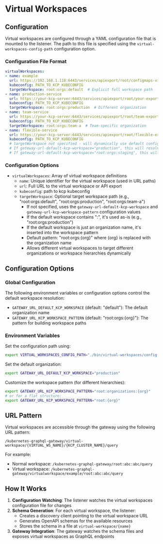 # Virtual Workspaces

## Configuration

Virtual workspaces are configured through a YAML configuration file that is mounted to the listener. The path to this file is specified using the `virtual-workspaces-config-path` configuration option.

### Configuration File Format

```yaml
virtualWorkspaces:
- name: example
  url: https://192.168.1.118:6443/services/apiexport/root/configmaps-view
  kubeconfig: PATH_TO_KCP_KUBECONFIG
  targetWorkspace: root:orgs:default  # Explicit full workspace path
- name: production-service
  url: https://your-kcp-server:6443/services/apiexport/root/your-export
  kubeconfig: PATH_TO_KCP_KUBECONFIG
  targetWorkspace: root:orgs:production  # Different organization
- name: team-service
  url: https://your-kcp-server:6443/services/apiexport/root/team-export
  kubeconfig: PATH_TO_KCP_KUBECONFIG
  targetWorkspace: root:orgs:team-a  # Team-specific organization
- name: flexible-service
  url: https://your-kcp-server:6443/services/apiexport/root/flexible-export
  kubeconfig: PATH_TO_KCP_KUBECONFIG
  # targetWorkspace not specified - will dynamically use default configuration
  # If gateway-url-default-kcp-workspace="production", this will resolve to "root:orgs:production"
  # If gateway-url-default-kcp-workspace="root:orgs:staging", this will use "root:orgs:staging" as-is
```

### Configuration Options

- `virtualWorkspaces`: Array of virtual workspace definitions
  - `name`: Unique identifier for the virtual workspace (used in URL paths)
  - `url`: Full URL to the virtual workspace or API export
  - `kubeconfig`: path to kcp kubeconfig
  - `targetWorkspace`: Optional target workspace path (e.g., "root:orgs:default", "root:orgs:production", "root:orgs:team-a")
    - If not specified, uses the `gateway-url-default-kcp-workspace` and `gateway-url-kcp-workspace-pattern` configuration values
    - If the default workspace contains ":", it's used as-is (e.g., "root:orgs:production")
    - If the default workspace is just an organization name, it's inserted into the workspace pattern
    - Default pattern: "root:orgs:{org}" where {org} is replaced with the organization name
    - Allows different virtual workspaces to target different organizations or workspace hierarchies dynamically

## Configuration Options

### Global Configuration

The following environment variables or configuration options control the default workspace resolution:

- `GATEWAY_URL_DEFAULT_KCP_WORKSPACE` (default: "default"): The default organization name
- `GATEWAY_URL_KCP_WORKSPACE_PATTERN` (default: "root:orgs:{org}"): The pattern for building workspace paths

### Environment Variables

Set the configuration path using:

```bash
export VIRTUAL_WORKSPACES_CONFIG_PATH="./bin/virtual-workspaces/config.yaml"
```

Set the default organization:

```bash
export GATEWAY_URL_DEFAULT_KCP_WORKSPACE="production"
```

Customize the workspace pattern (for different hierarchies):

```bash
export GATEWAY_URL_KCP_WORKSPACE_PATTERN="root:organizations:{org}"
# or for a flat structure:
export GATEWAY_URL_KCP_WORKSPACE_PATTERN="root:{org}"
```

## URL Pattern

Virtual workspaces are accessible through the gateway using the following URL pattern:

```
/kubernetes-graphql-gateway/virtual-workspace/{VIRTUAL_WS_NAME}/{KCP_CLUSTER_NAME}/query
```

For example:
- Normal workspace: `/kubernetes-graphql-gateway/root:abc:abc/query`
- Virtual workspace: `/kubernetes-graphql-gateway/virtualworkspace/example/root:abc:abc/query`

## How It Works

1. **Configuration Watching**: The listener watches the virtual workspaces configuration file for changes
2. **Schema Generation**: For each virtual workspace, the listener:
   - Creates a discovery client pointing to the virtual workspace URL
   - Generates OpenAPI schemas for the available resources
   - Stores the schema in a file at `virtual-workspace/{name}`
3. **Gateway Integration**: The gateway watches the schema files and exposes virtual workspaces as GraphQL endpoints
